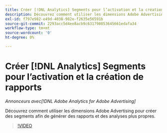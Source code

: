 ```yaml
---
title: Créer [!DNL Analytics] Segments pour l’activation et la création de rapports
description: Découvrez comment utiliser les dimensions Adobe Advertising pour créer des segments afin de générer des rapports et des analyses plus propres.
exl-id: f797e982-e49d-4038-982e-f2635e56591b
source-git-commit: 2293acc5d4ee8acb9c631790853645661edafa34
workflow-type: tm+mt
source-wordcount: '0'
ht-degree: 0%

---
```


# Créer [!DNL Analytics] Segments pour l’activation et la création de rapports

*Annonceurs avec[!DNL Adobe Analytics for Adobe Advertising]*

Découvrez comment utiliser les dimensions Adobe Advertising pour créer des segments afin de générer des rapports et des analyses plus propres.

>[!VIDEO](https://video.tv.adobe.com/v/33916)
